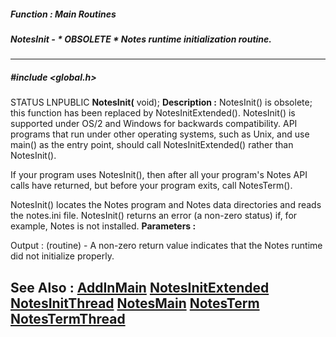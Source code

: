 ##### Function : Main Routines
##### NotesInit - * OBSOLETE * Notes runtime initialization routine.
---
##### #include <global.h>
STATUS LNPUBLIC **NotesInit(**
void);
**Description :**
NotesInit() is obsolete;  this function has been replaced by 
NotesInitExtended().  NotesInit() is supported under OS/2 and Windows for 
backwards compatibility.  API programs that run under other operating systems, 
such as Unix, and use main() as the entry point, should call 
NotesInitExtended() rather than NotesInit(). 

If your program uses NotesInit(), then after all your program's Notes API calls 
have returned, but before your program exits, call NotesTerm().

NotesInit() locates the Notes program and Notes data directories and reads the 
notes.ini file. NotesInit() returns an error (a non-zero status) if, for 
example, Notes is not installed.
**Parameters :**

Output :
(routine)  -  A non-zero return value indicates that the Notes runtime did not initialize properly.


**See Also :**
[AddInMain](D:/md_files/AddInMain.md)
[NotesInitExtended](D:/md_files/NotesInitExtended.md)
[NotesInitThread](D:/md_files/NotesInitThread.md)
[NotesMain](D:/md_files/NotesMain.md)
[NotesTerm](D:/md_files/NotesTerm.md)
[NotesTermThread](D:/md_files/NotesTermThread.md)
---

